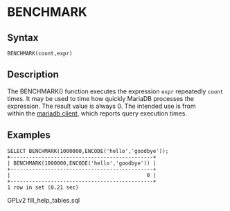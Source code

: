 # BENCHMARK

## Syntax

```
BENCHMARK(count,expr)
```

## Description

The BENCHMARK() function executes the expression `expr` repeatedly `count`\
times. It may be used to time how quickly MariaDB processes the\
expression. The result value is always 0. The intended use is from\
within the [mariadb client](../../../../clients-and-utilities/mariadb-client/mariadb-command-line-client.md), which reports query execution times.

## Examples

```
SELECT BENCHMARK(1000000,ENCODE('hello','goodbye'));
+----------------------------------------------+
| BENCHMARK(1000000,ENCODE('hello','goodbye')) |
+----------------------------------------------+
|                                            0 |
+----------------------------------------------+
1 row in set (0.21 sec)
```

GPLv2 fill\_help\_tables.sql
